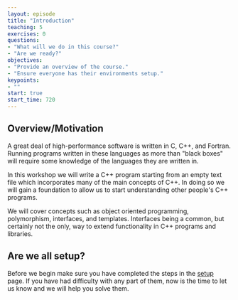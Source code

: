 ```yaml
---
layout: episode
title: "Introduction"
teaching: 5
exercises: 0
questions:
- "What will we do in this course?"
- "Are we ready?"
objectives:
- "Provide an overview of the course."
- "Ensure everyone has their environments setup."
keypoints:
- ""
start: true
start_time: 720
---
```


## Overview/Motivation
A great deal of high-performance software is written in C, C++, and Fortran. Running programs written in these languages as more than "black boxes" will require some knowledge of the languages they are written in.

In this workshop we will write a C++ program starting from an empty text file which incorporates many of the main concepts of C++. In doing so we will gain a foundation to allow us to start understanding other people's C++ programs.

We will cover concepts such as object oriented programming, polymorphism, interfaces, and templates. Interfaces being a common, but certainly not the only, way to extend functionality in C++ programs and libraries.


## Are we all setup?

Before we begin make sure you have completed the steps in the [setup](../setup) page. If you have had difficulty with any part of them, now is the time to let us know and we will help you solve them.
